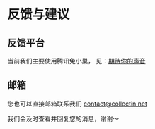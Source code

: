 # 反馈与建议

## 反馈平台

当前我们主要使用腾讯兔小巢，
见：<a href="https://support.qq.com/products/597384" target="_blank">期待你的声音</a>

## 邮箱

您也可以直接邮箱联系我们 contact@collectin.net

我们会及时查看并回复您的消息，谢谢～
